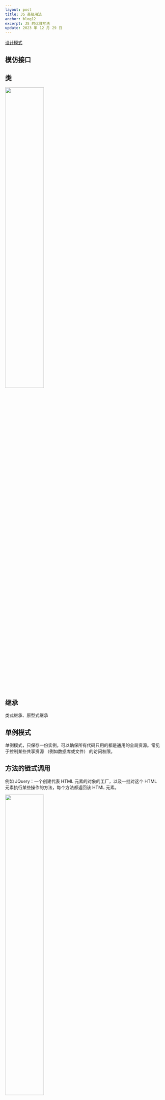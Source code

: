 ```yaml
---
layout: post
title: JS 高级用法
anchor: blog12
excerpt: JS 的优雅写法
update: 2023 年 12 月 29 日
---
```


[设计模式](https://refactoringguru.cn/design-patterns/catalog)

## 模仿接口

## 类

<img src="https://leeking36.github.io/images/Snipaste_2024-01-12_17-31-30.png" width="50%">

## 继承

类式继承、原型式继承

## 单例模式

单例模式，只保存一份实例，可以确保所有代码只用的都是通用的全局资源。常见于控制某些共享资源 （例如数据库或文件） 的访问权限。

## 方法的链式调用

例如 JQuery：一个创建代表 HTML 元素的对象的工厂，以及一批对这个 HTML 元素执行某些操作的方法，每个方法都返回该 HTML 元素。

<img src="https://leeking36.github.io/images/IMG20240117-103320220.png" width="50%">

## 工厂模式

适用于创建一些用不同方式实现同一接口的对象，其在父类中提供一个创建对象的方法，允许子类决定实例化对象的类型：把成员对象的创建工作（new）转交给一个外部对象，这个外部对象可以是一个简单的命名空间，也可以是一个类的实例。

<img src="https://leeking36.github.io/images/Snipaste_2024-01-17_14-33-05.png" width="50%">

## 桥接模式

桥接模式是一种结构型设计模式，可将一个大类或一系列紧密相关的类拆分为抽象和实现两个独立的层次结构，从而能在开发时分别使用。常应用于事件监听回调函数。

<img src="https://leeking36.github.io/images/Snipaste_2024-05-07_18-33-06.png" width="50%">

## 组合模式

动态用户界面：可以用一条命令在多个对象（有某种层次体系的对象）上激发复杂的或递归的行为。

<img src="https://leeking36.github.io/images/Snipaste_2024-01-19_15-04-43.png" width="50%">

## 门面模式

简化类和对象的接口：适用重复性的任务，如便利函数、 jQuery 等第三方库。

```javascript
function addEvent(el, type, fn) {
  if (window.addEventListener) {
    el.addEventListener(type, fn, false);
  } else if (window.attachEvent) {
    el.attachEvent("on" + type, fn);
  } else {
    el["on" + type] = fn;
  }
}
```

## 适配器模式

用来在现有接口和不兼容的类之间进行适配，也叫包装器：用一个新的接口包装另一个对象。

```javascript
var clientObject = {
  string1: 'foo',
  string2: 'bar',
  string3: 'baz'
};
function interfaceMethod(str1, str2, str3) {
  ...
}
// 包装函数
function clientToInterfaceAdapter(o) {
  interfaceMethod(o.string1, o.string2, o.string3);
}
/* Usage. */
clientToInterfaceAdapter(clientObject);
```

## 装饰者模式

`为对象增加功能或修改行为，用来替代大量子类。`
`或可用来包装独立的函数和方法：被装饰者作为装饰器函数的参数 func，在装饰器函数内返回的函数中使用 func.apply 执行被装饰者。`

```javascript
var BicycleDecorator = function (bicycle) {
  // implements Bicycle
  Interface.ensureImplements(bicycle, Bicycle);
  this.bicycle = bicycle;
};
BicycleDecorator.prototype = {
  assemble: function () {
    return this.bicycle.assemble() + " Attach headlight to handlebars.";
  },
  wash: function () {
    return this.bicycle.wash();
  },
  ride: function () {
    return this.bicycle.ride();
  },
  repair: function () {
    return this.bicycle.repair();
  },
  getPrice: function () {
    return this.bicycle.getPrice() + 15.0;
  },
};

var myBicycle = new Bicycle();
alert(myBicycle.getPrice()); // Returns 399.00

myBicycle = new BicycleDecorator(myBicycle);
alert(myBicycle.getPrice()); // Now returns 414.00
```

## 享元模式

解决因创建大量类似对象而累及性能的问题，将对象的内部状态划分为内在数据和外在数据两类，内在数据是指的内部方法所需要的信息，没有这种数据的话类就不能正常运转，外在数据则是可以从类身上剥离并存储在其外部的信息，我们可以将内在状态相同的所有对象替换为一个共享对象，用这种犯法可以把对象的数量减少到不同内在状态的数量。

## 代理模式

代理模式是一种结构型设计模式， 让你能够提供对象的替代品或其占位符。 代理控制着对于原对象的访问， 并允许在将请求提交给对象前后进行一些处理。

<img src="https://leeking36.github.io/images/Snipaste_2024-05-09_17-57-40.png" width="50%">

## 观察者模式

别称：事件订阅者、监听者、Event-Subscriber、Listener、Observe。

观察者模式是一种行为设计模式， 允许你定义一种订阅机制， 可在对象事件发生时通知多个 “观察” 该对象的其他对象。

<img src="https://leeking36.github.io/images/Snipaste_2024-05-07_18-33-06.png" width="50%">

## 命令模式

## 责任链模式

责任链模式是一种行为设计模式， 允许你将请求沿着处理者链进行发送。 收到请求后， 每个处理者均可对请求进行处理， 或将其传递给链上的下个处理者。常用于人员审批流程认证。

<img src="https://leeking36.github.io/images/Snipaste_2024-05-09_10-05-54.png" width="50%">

<img src="https://leeking36.github.io/images/Snipaste_2024-05-09_12-04-33.png" width="50%">
